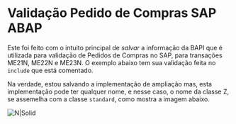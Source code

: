 # Validação Pedido de Compras SAP ABAP #
Este foi feito com o intuito principal de *salvar* a informação da BAPI que é utilizada para validação de Pedidos de Compras no SAP, para transações ME21N, ME22N e ME23N.
O exemplo abaixo tem sua validação feita no ``include`` que está comentado.

Na verdade, estou salvando a implementação de ampliação mas, esta implementação pode ter qualquer nome, e nesse caso, o nome da classe Z, se assemelha com a classe ``standard``, como mostra a imagem abaixo.

![N|Solid](http://uploaddeimagens.com.br/images/001/298/350/original/CL_EX_ME_PROCESS_REQ_CUST.png)

